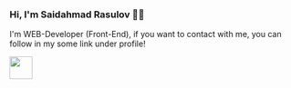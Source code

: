 ### Hi, I'm Saidahmad Rasulov 🧑‍💻
I'm WEB-Developer (Front-End), if you want to contact with me, you can follow in my some link under profile!

<a href='https://t.me/Rasulov_57'>
    <img src='https://avatars.mds.yandex.net/i?id=405fb709822c1aef96791314aafddce944222a55-8496879-images-thumbs&n=13' width='40px' />
</a>
